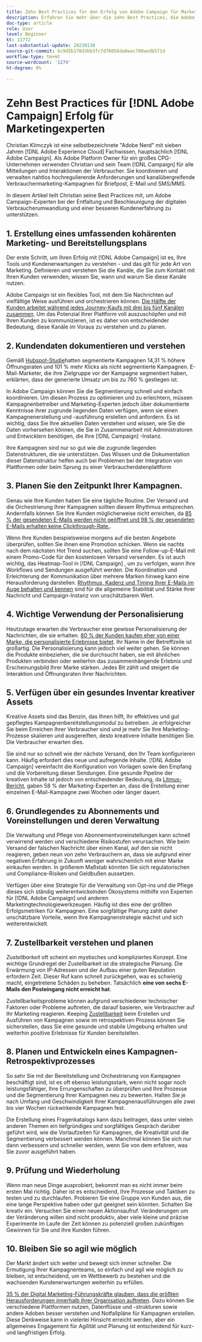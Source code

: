 ```yaml
---
title: Zehn Best Practices für den Erfolg von Adobe Campaign für Marketing-Experten
description: Erfahren Sie mehr über die zehn Best Practices, die Adobe Campaign-Experten dabei unterstützen, die digitale Konsumwandlung zu entfesseln und zu beschleunigen und ihren Kunden ein besseres Erlebnis zu bieten.
doc-type: article
role: User
level: Beginner
kt: 11772
last-substantial-update: 20230130
source-git-commit: bc9d5b178d3bb3fc7d76056da0eac700aedb571d
workflow-type: tm+mt
source-wordcount: '1279'
ht-degree: 0%

---
```



# Zehn Best Practices für [!DNL Adobe Campaign] Erfolg für Marketingexperten

Christian Klimczyk ist eine selbstbezeichnete &quot;Adobe Nerd&quot; mit sieben Jahren [!DNL Adobe Experience Cloud] Fachwissen, hauptsächlich [!DNL Adobe Campaign]. Als Adobe Platform Owner für ein großes CPG-Unternehmen verwenden Christian und sein Team [!DNL Campaign] für alle Mitteilungen und Interaktionen der Verbraucher. Sie koordinieren und verwalten nahtlos hochregulierende Anforderungen und kanalübergreifende Verbrauchermarketing-Kampagnen für Briefpost, E-Mail und SMS/MMS.

In diesem Artikel teilt Christian seine Best Practices mit, um Adobe Campaign-Experten bei der Entfaltung und Beschleunigung der digitalen Verbraucherumwandlung und einer besseren Kundenerfahrung zu unterstützen.


## 1. Erstellung eines umfassenden kohärenten Marketing- und Bereitstellungsplans

Der erste Schritt, um Ihren Erfolg mit [!DNL Adobe Campaign] ist es, Ihre Tools und Kundenerwartungen zu verstehen - und das gilt für jede Art von Marketing. Definieren und verstehen Sie die Kanäle, die Sie zum Kontakt mit Ihren Kunden verwenden, wissen Sie, wann und warum Sie diese Kanäle nutzen.

Adobe Campaign ist ein flexibles Tool, mit dem Sie Nachrichten auf vielfältige Weise ausführen und orchestrieren können. [Die Hälfte der Kunden arbeitet während jedes Journey-Kaufs mit drei bis fünf Kanälen zusammen](https://www.mckinsey.com/capabilities/operations/our-insights/redefine-the-omnichannel-approach-focus-on-what-truly-matters). Um das Potenzial Ihrer Plattform voll auszuschöpfen und mit Ihren Kunden zu kommunizieren, ist es daher von entscheidender Bedeutung, diese Kanäle im Voraus zu verstehen und zu planen.

## 2. Kundendaten dokumentieren und verstehen

<!-- Sandra, this paragraph opens as if it's going to discuss the advantages of segmentation, but it left me hanging. So, I hit the Hubspot link and dug into it a bit, and it seemed to me like the juicy information is this quote: 

"A study by Hubspot revealed that 30% of the marketers who participated in it used market segmentation techniques to improve email engagement. Segmented campaigns had 14.31% higher open rates and saw 101% more clicks than non-segmented campaigns.

"Email marketers who segmented their audience before campaigning stated that the revenue generated increased to up to 760%. Targeted and segmented emails bring in 58% of all revenue." [Link](https://www.notifyvisitors.com/blog/segmentation-statistics/) 

I added that second paragraph about 760% revenue and broke up the rest of the section, touched it up to help make the Hubspot example a little more impactful. If I altered this section too much, you can reject the change. It didn't have mistakes, but it felt like it didn't tie the segment example strongly enough to the point about data design. See if this is okay...-->

Gemäß [Hubspot-Studie](https://www.linkedin.com/pulse/customer-segmentation-effective-b2b-business-industry-sabreen)hatten segmentierte Kampagnen 14,31 % höhere Öffnungsraten und 101 % mehr Klicks als nicht segmentierte Kampagnen. E-Mail-Marketer, die ihre Zielgruppe vor der Kampagne segmentiert haben, erklärten, dass der generierte Umsatz um bis zu 760 % gestiegen ist.

In Adobe Campaign können Sie die Segmentierung schnell und einfach koordinieren. Um diesen Prozess zu optimieren und zu erleichtern, müssen Kampagnenbetreiber und Marketing-Experten jedoch über dokumentierte Kenntnisse ihrer zugrunde liegenden Daten verfügen, wenn sie einen Kampagnenerstellung und -ausführung erstellen und anfordern. Es ist wichtig, dass Sie Ihre aktuellen Daten verstehen und wissen, wie Sie die Daten vorhersehen können, die Sie in Zusammenarbeit mit Administratoren und Entwicklern benötigen, die Ihre [!DNL Campaign] -Instanz.

Ihre Kampagnen sind nur so gut wie die zugrunde liegenden Datenstrukturen, die sie unterstützen. Das Wissen und die Dokumentation dieser Datenstruktur helfen auch bei Problemen bei der Integration von Plattformen oder beim Sprung zu einer Verbraucherdatenplattform

## 3. Planen Sie den Zeitpunkt Ihrer Kampagnen.

Genau wie Ihre Kunden haben Sie eine tägliche Routine. Der Versand und die Orchestrierung Ihrer Kampagnen sollten diesem Rhythmus entsprechen. Andernfalls können Sie Ihre Kunden möglicherweise nicht erreichen, da [85 % der gesendeten E-Mails werden nicht geöffnet und 98 % der gesendeten E-Mails erhalten keine Clickthrough-Rate.](https://www.validity.com/resource-center/state-of-email-2021/).

Wenn Ihre Kunden beispielsweise morgens auf die besten Angebote überprüfen, sollten Sie ihnen eine Promotion schicken. Wenn sie nachts nach dem nächsten Hot Trend suchen, sollten Sie eine Follow-up-E-Mail mit einem Promo-Code für den kostenlosen Versand versenden. Es ist auch wichtig, das Heatmap-Tool in [!DNL Campaign] , um zu verfolgen, wann Ihre Workflows und Sendungen ausgeführt werden. Die Koordination und Erleichterung der Kommunikation über mehrere Marken hinweg kann eine Herausforderung darstellen. [Rhythmus, Kadenz und Timing Ihrer E-Mails im Auge behalten und kennen](https://experienceleaguecommunities.adobe.com/t5/adobe-campaign-classic-blogs/predictive-send-time-optimization-with-adobe-campaign/ba-p/561554) sind für die allgemeine Stabilität und Stärke Ihrer Nachricht und Campaign-Instanz von unschätzbarem Wert.

## 4. Wichtige Verwendung der Personalisierung

Heutzutage erwarten die Verbraucher eine gewisse Personalisierung der Nachrichten, die sie erhalten. [80 % der Kunden kaufen eher von einer Marke, die personalisierte Erlebnisse bietet](https://us.epsilon.com/power-of-me). Ihr Name in der Betreffzeile ist großartig. Die Personalisierung kann jedoch viel weiter gehen. Sie können die Produkte einbeziehen, die sie durchsucht haben, sie mit ähnlichen Produkten verbinden oder weiterhin das zusammenhängende Erlebnis und Erscheinungsbild Ihrer Marke stärken. Jedes Bit zählt und steigert die Interaktion und Öffnungsraten Ihrer Nachrichten.

## 5. Verfügen über ein gesundes Inventar kreativer Assets

Kreative Assets sind das Benzin, das Ihnen hilft, Ihr effektives und gut gepflegtes Kampagnenbereitstellungsmodul zu betreiben. Je erfolgreicher Sie beim Erreichen Ihrer Verbraucher sind und je mehr Sie Ihre Marketing-Prozesse skalieren und ausgereiften, desto kreativere Inhalte benötigen Sie. Die Verbraucher erwarten dies.

Sie sind nur so schnell wie der nächste Versand, den Ihr Team konfigurieren kann. Häufig erfordert dies neue und aufregende Inhalte. [!DNL Adobe Campaign] vereinfacht die Konfiguration von Vorlagen sowie den Empfang und die Vorbereitung dieser Sendungen. Eine gesunde Pipeline der kreativen Inhalte ist jedoch von entscheidender Bedeutung, da [Litmus-Bericht](https://www.litmus.com/resources/state-of-email/), gaben 58 % der Marketing-Experten an, dass die Erstellung einer einzelnen E-Mail-Kampagne zwei Wochen oder länger dauert.

## 6. Grundlegendes zu Abonnements und Voreinstellungen und deren Verwaltung

Die Verwaltung und Pflege von Abonnementvoreinstellungen kann schnell verwirrend werden und verschiedene Risikostufen verursachen. Wie beim Versand der falschen Nachricht über einen Kanal, auf den sie nicht reagieren, geben neun von zehn Verbrauchern an, dass sie aufgrund einer negativen Erfahrung in Zukunft weniger wahrscheinlich mit einer Marke einkaufen werden. In größerem Maßstab könnten Sie sich regulatorischen und Compliance-Risiken und Geldbußen aussetzen.

Verfügen über eine Strategie für die Verwaltung von Opt-ins und die Pflege dieses sich ständig weiterentwickelnden Ökosystems mithilfe von Experten für [!DNL Adobe Campaign] und anderen Marketingtechnologiewerkzeugen. Häufig ist dies eine der größten Erfolgsmetriken für Kampagnen. Eine sorgfältige Planung zahlt daher unschätzbare Vorteile, wenn Ihre Kampagnenstrategie wächst und sich weiterentwickelt.

## 7. Zustellbarkeit verstehen und planen

_Zustellbarkeit_ oft scheint ein mystisches und kompliziertes Konzept. Eine wichtige Grundregel der Zustellbarkeit ist die strategische Planung. Die Erwärmung von IP-Adressen und der Aufbau einer guten Reputation erfordern Zeit. Dieser Ruf kann schnell zurückgehen, was es schwierig macht, eingetretene Schäden zu beheben. Tatsächlich **eine von sechs E-Mails den Posteingang nicht erreicht hat**.

Zustellbarkeitsprobleme können aufgrund verschiedener technischer Faktoren oder Probleme auftreten, die darauf basieren, wie Verbraucher auf Ihr Marketing reagieren. Keeping [Zustellbarkeit](https://business.adobe.com/products/campaign/email-deliverability.html) beim Erstellen und Ausführen von Kampagnen sowie im retrospektiven Prozess können Sie sicherstellen, dass Sie eine gesunde und stabile Umgebung erhalten und weiterhin positive Erlebnisse für Kunden bereitstellen.

## 8. Planen und Entwickeln eines Kampagnen-Retrospektivprozesses

So sehr Sie mit der Bereitstellung und Orchestrierung von Kampagnen beschäftigt sind, ist es oft ebenso leistungsstark, wenn nicht sogar noch leistungsfähiger, Ihre Errungenschaften zu überprüfen und Ihre Prozesse und die Segmentierung Ihrer Kampagnen neu zu bewerten. Halten Sie je nach Umfang und Geschwindigkeit Ihrer Kampagnenausführungen alle zwei bis vier Wochen rückwirkende Kampagnen fest.

Die Erstellung eines Fragenkatalogs kann dazu beitragen, dass unter vielen anderen Themen ein tiefgründiges und sorgfältiges Gespräch darüber geführt wird, wie die Vorlaufzeiten für Kampagnen, die Kreativität und die Segmentierung verbessert werden können. Manchmal können Sie sich nur dann verbessern und schneller werden, wenn Sie von dem erfahren, was Sie zuvor ausgeführt haben.

## 9. Prüfung und Wiederholung

Wenn man neue Dinge ausprobiert, bekommt man es nicht immer beim ersten Mal richtig. Daher ist es entscheidend, Ihre Prozesse und Taktiken zu testen und zu durchlaufen. Probieren Sie eine Gruppe von Kunden aus, die eine lange Perspektive haben oder gut geeignet sein könnten. Schalten Sie kreativ ein. Versuchen Sie einen neuen Aktionsaufruf. Veränderungen um der Veränderung willen sind nicht produktiv, aber viele kleine und präzise Experimente im Laufe der Zeit können zu potenziell großen zukünftigen Gewinnen für Sie und Ihre Kunden führen.

## 10. Bleiben Sie so agil wie möglich

Der Markt ändert sich weiter und bewegt sich immer schneller. Die Ermutigung Ihrer Kampagnenteams, so einfach und agil wie möglich zu bleiben, ist entscheidend, um im Wettbewerb zu bestehen und die wachsenden Kundenerwartungen weiterhin zu erfüllen.

[35 % der Digital Marketing-Führungskräfte glauben, dass die größten Herausforderungen innerhalb ihrer Organisation auftreten](https://www.gartner.com/en/newsroom/press-releases/gartner-says-35--of-digital-marketing-leaders-believe-the-bigges). Dazu können Sie verschiedene Plattformen nutzen, Datenflüsse und -strukturen sowie andere Adoben besser verstehen und Notfallpläne für Kampagnen erstellen. Diese Denkweise kann in vielerlei Hinsicht erreicht werden, aber ein allgemeines Engagement für Agilität und Planung ist entscheidend für kurz- und langfristigen Erfolg.
